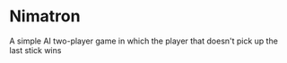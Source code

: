 # Nimatron
A simple AI two-player game in which the player that doesn't pick up the last stick wins
